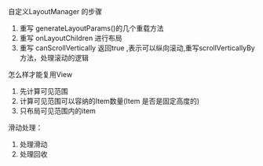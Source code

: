 自定义LayoutManager 的步骤
1. 重写 generateLayoutParams()的几个重载方法
2. 重写 onLayoutChildren 进行布局
3. 重写 canScrollVertically 返回true ,表示可以纵向滚动,重写scrollVerticallyBy方法，处理滚动的逻辑

怎么样才能复用View
1. 先计算可见范围
2. 计算可见范围可以容纳的Item数量(Item 是否是固定高度的)
3. 只布局可见范围内的item

滑动处理：
1. 处理滑动
2. 处理回收